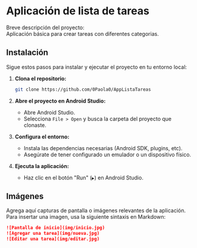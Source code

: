 # Aplicación de lista de tareas

Breve descripción del proyecto:  
Aplicación básica para crear tareas con diferentes categorias.

## Instalación

Sigue estos pasos para instalar y ejecutar el proyecto en tu entorno local:

1. **Clona el repositorio:**
   ```bash
   git clone https://github.com/0Paola0/AppListaTareas
   ```

2. **Abre el proyecto en Android Studio:**
   - Abre Android Studio.
   - Selecciona `File > Open` y busca la carpeta del proyecto que clonaste.

3. **Configura el entorno:**
   - Instala las dependencias necesarias (Android SDK, plugins, etc).
   - Asegúrate de tener configurado un emulador o un dispositivo físico.

4. **Ejecuta la aplicación:**
   - Haz clic en el botón "Run" (`▶️`) en Android Studio.

## Imágenes

Agrega aquí capturas de pantalla o imágenes relevantes de la aplicación.  
Para insertar una imagen, usa la siguiente sintaxis en Markdown:

```markdown
![Pantalla de inicio](img/inicio.jpg)
![Agregar una tarea](img/nueva.jpg)
![Editar una tarea](img/editar.jpg)
```
